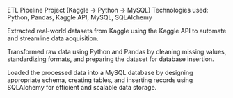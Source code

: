 ETL Pipeline Project (Kaggle → Python → MySQL)
Technologies used: Python, Pandas, Kaggle API, MySQL, SQLAlchemy

Extracted real-world datasets from Kaggle using the Kaggle API to automate and streamline data acquisition.

Transformed raw data using Python and Pandas by cleaning missing values, standardizing formats, and preparing the dataset for database insertion.

Loaded the processed data into a MySQL database by designing appropriate schema, creating tables, and inserting records using SQLAlchemy for efficient and scalable data storage.
